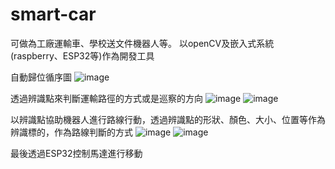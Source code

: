 # smart-car
可做為工廠運輸車、學校送文件機器人等。
以openCV及嵌入式系統(raspberry、ESP32等)作為開發工具
   
自動歸位循序圖
![image](https://github.com/sean910719/smart-car/assets/97289002/5cc079f4-fcef-43e2-9387-189e29494609)

透過辨識點來判斷運輸路徑的方式或是巡察的方向
![image](https://github.com/sean910719/smart-car/assets/97289002/2e8d89a5-7ff3-41de-aa30-dcab83cedc42)
![image](https://github.com/sean910719/smart-car/assets/97289002/2ed5e7f5-2b82-4fcc-bc85-4100ef7e90d4)
   
以辨識點協助機器人進行路線行動，透過辨識點的形狀、顏色、大小、位置等作為辨識標的，作為路線判斷的方式
![image](https://github.com/sean910719/smart-car/assets/97289002/3296289e-8151-4340-b0a3-1f54f85d3a77)
![image](https://github.com/sean910719/smart-car/assets/97289002/10efe9d0-e2c4-4e6c-a481-3bf14d1cb110)


最後透過ESP32控制馬達進行移動
